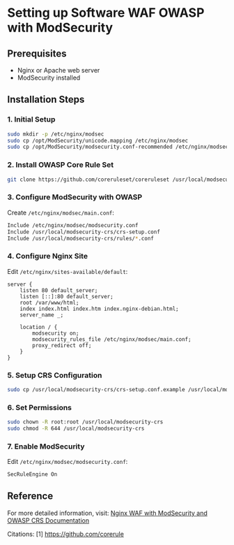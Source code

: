 # Setting up Software WAF OWASP with ModSecurity

## Prerequisites
- Nginx or Apache web server
- ModSecurity installed

## Installation Steps

### 1. Initial Setup
```bash
sudo mkdir -p /etc/nginx/modsec
sudo cp /opt/ModSecurity/unicode.mapping /etc/nginx/modsec
sudo cp /opt/ModSecurity/modsecurity.conf-recommended /etc/nginx/modsec/modsecurity.conf
```

### 2. Install OWASP Core Rule Set
```bash
git clone https://github.com/coreruleset/coreruleset /usr/local/modsecurity-crs
```

### 3. Configure ModSecurity with OWASP
Create `/etc/nginx/modsec/main.conf`:
```bash
Include /etc/nginx/modsec/modsecurity.conf
Include /usr/local/modsecurity-crs/crs-setup.conf
Include /usr/local/modsecurity-crs/rules/*.conf
```

### 4. Configure Nginx Site
Edit `/etc/nginx/sites-available/default`:
```nginx
server {
    listen 80 default_server;
    listen [::]:80 default_server;
    root /var/www/html;
    index index.html index.htm index.nginx-debian.html;
    server_name _;

    location / {
        modsecurity on;
        modsecurity_rules_file /etc/nginx/modsec/main.conf;
        proxy_redirect off;
    }
}
```

### 5. Setup CRS Configuration
```bash
sudo cp /usr/local/modsecurity-crs/crs-setup.conf.example /usr/local/modsecurity-crs/crs-setup.conf
```

### 6. Set Permissions
```bash
sudo chown -R root:root /usr/local/modsecurity-crs
sudo chmod -R 644 /usr/local/modsecurity-crs
```

### 7. Enable ModSecurity
Edit `/etc/nginx/modsec/modsecurity.conf`:
```bash
SecRuleEngine On
```

## Reference
For more detailed information, visit:
[Nginx WAF with ModSecurity and OWASP CRS Documentation](https://docs.nginx.com/nginx-waf/admin-guide/nginx-plus-modsecurity-waf-owasp-crs/)

Citations:
[1] https://github.com/corerule
